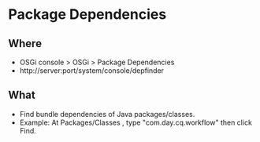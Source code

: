 # Package Dependencies

## Where

- OSGi console > OSGi > Package Dependencies
- http://server:port/system/console/depfinder

## What

- Find bundle dependencies of Java packages/classes.
- Example: At Packages/Classes , type "com.day.cq.workflow" then click Find.

